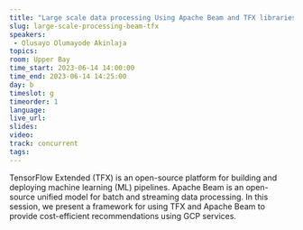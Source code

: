 ```yaml
---
title: "Large scale data processing Using Apache Beam and TFX libraries"
slug: large-scale-processing-beam-tfx
speakers:
 - Olusayo Olumayode Akinlaja
topics:
room: Upper Bay
time_start: 2023-06-14 14:00:00
time_end: 2023-06-14 14:25:00
day: b
timeslot: g
timeorder: 1
language: 
live_url: 
slides: 
video: 
track: concurrent
tags:
---
```


TensorFlow Extended (TFX) is an open-source platform for building and deploying machine learning (ML) pipelines. Apache Beam is an open-source unified model for batch and streaming data processing. In this session, we present a framework for using TFX and Apache Beam to provide cost-efficient recommendations using GCP services.